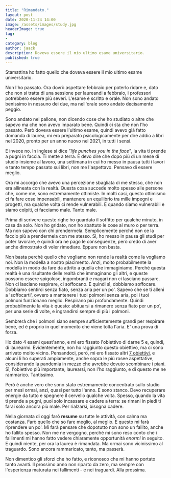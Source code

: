 ```yaml
---
title: "Rimandato."
layout: post
date: 2020-11-24 14:00
image: /assets/images/study.jpg
headerImage: true
tag:
-
category: blog
author: jaack
description: Doveva essere il mio ultimo esame universitario.
published: true
---
```

Stamattina ho fatto quello che doveva essere il mio ultimo esame universitario.

Non l'ho passato. Ora dovrò aspettare febbraio per poterlo ridare e, dato che non si tratta di una sessione per laureandi a febbraio, i professori potrebbero essere più severi. L'esame è scritto e orale. Non sono andato benissimo in nessuno dei due, ma nell'orale sono andato decisamente peggio.

Sono andato nel pallone, non dicendo cose che ho studiato o altre che sapevo ma che non avevo imparato bene. Quindi ci sta che non l'ho passato. Però doveva essere l'ultimo esame, quindi avevo già fatto domanda di laurea, mi ero preparato psicologicamente per dire addio a libri nel 2020, pronto per un anno nuovo nel 2021, in tutti i sensi.

E invece no. In inglese si dice *"life punches you in the face"*, la vita ti prende a pugni in faccia. Ti mette a terra. E devo dire che dopo più di un mese di studio insieme al lavoro, una settimana in cui ho messo in pausa tutti i lavori e tanto tempo passato sui libri, non me l'aspettavo. Pensavo di essere meglio.

Ora mi accorgo che avevo una percezione sbagliata di me stesso, che non era allineata con la realtà. Questa cosa succede molto spesso alle persone che, come me, sono estremamente ottimiste. In molti casi, questo ottimismo ci fa fare cose impensabili, mantenere un equilibrio tra mille impegni e progetti, ma qualche volta ci rende vulnerabili. E quando siamo vulnerabili e siamo colpiti, ci facciamo male. Tanto male.

Prima di scrivere queste righe ho guardato il soffitto per qualche minuto, in casa da solo. Non ho gridato, non ho sbattuto le cose al muro o per terra. Ma non sapevo con chi prendermela. Semplicemente perché non ce la faccio più a prendermela con me stesso. Sì, ho messo in pausa gli studi per poter lavorare, e quindi ora ne pago le conseguenze, però credo di aver anche dimostrato di voler rimediare. Eppure non basta.

Non basta perché quello che vogliamo non rende la realtà come la vogliamo noi. Non la modella a nostro piacimento. Anzi, molto probabilmente la modella in modo da fare da attrito a quella che immaginiamo. Perché questa realtà è una risultante delle realtà che immaginano gli altri, e queste possono essere spigolose, ingombranti e magari non ci lasciano passare. Non ci lasciano respirare, ci soffocano. E quindi sì, dobbiamo soffocare. Dobbiamo sentirci senza fiato, senza aria per un po'. Sapevo che se ti alleni a 'soffocarti', ovvero a mantenere i tuoi polmoni senza aria, poi i tuoi polmoni funzionano meglio. Respirano più profondamente. Quindi probabilmente la vita è questo: abituarsi a rimanere senza fiato per un po', per una serie di volte, e ingrandirsi sempre di più i polmoni.

Sembrerà che i polmoni siano sempre sufficientemente grandi per respirare bene, ed è proprio in quel momento che viene tolta l'aria. E' una prova di forza.

Ho dato 4 esami quest'anno, e mi ero fissato l'obiettivo di darne 5 e, quindi, di laurearmi. Evidentemente, non ho raggiunto questo obiettivo, ma ci sono arrivato molto vicino. Pensandoci, però, mi ero fissato altri [7 obiettivi](https://jaack.me/buoni-propositi-2020/), e alcuni li ho superati ampiamente, anche sopra le più rosee aspettative, considerando la pandemia in mezzo che avrebbe dovuto scombinare i piani. Sì, l'obiettivo più importante, laurearsi, non l'ho raggiunto, e di questo me ne rammarico. Tantissimo.

Però è anche vero che sono stato estremamente concentrato sullo studio per mesi ormai, anzi, quasi per tutto l'anno. E sono stanco. Devo recuperare energie da tutto e spegnere il cervello qualche volta. Spesso, quando la vita ti prende a pugni, puoi solo incassare e cadere a terra: se rimani in piedi ti farai solo ancora più male. Per rialzarsi, bisogna cadere.

Nella giornata di oggi farò **resume** su tutte le attività, con calma ma costanza. Farò quello che so fare meglio, al meglio. E questo mi farà riprendere un po'. Mi farà pensare che dopotutto non sono un fallito, anche ho fallito spesso. Non me ne vergogno, perché mi sono reso conto che i fallimenti mi hanno fatto vedere chiaramente opportunità *enormi* in seguito. E quindi niente, per ora la laurea è rimandata. Ma ormai sono vicinissimo al traguardo. Sono ancora rammaricato, tanto, ma passerà.

Non dimentico gli sforzi che ho fatto, e riconosco che mi hanno portato tanto avanti. Il prossimo anno non riparto da zero, ma sempre con l'esperienza maturata nei fallimenti - e nei traguardi. Alla prossima.
